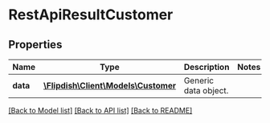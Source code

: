 # RestApiResultCustomer

## Properties
Name | Type | Description | Notes
------------ | ------------- | ------------- | -------------
**data** | [**\Flipdish\Client\Models\Customer**](Customer.md) | Generic data object. | 

[[Back to Model list]](../README.md#documentation-for-models) [[Back to API list]](../README.md#documentation-for-api-endpoints) [[Back to README]](../README.md)



